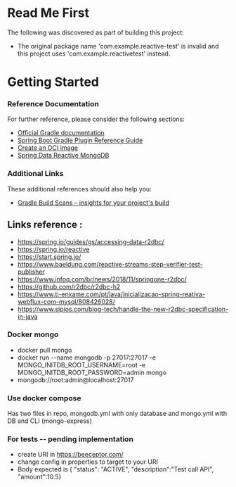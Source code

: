 # Read Me First
The following was discovered as part of building this project:

* The original package name 'com.example.reactive-test' is invalid and this project uses 'com.example.reactivetest' instead.

# Getting Started

### Reference Documentation
For further reference, please consider the following sections:

* [Official Gradle documentation](https://docs.gradle.org)
* [Spring Boot Gradle Plugin Reference Guide](https://docs.spring.io/spring-boot/docs/2.5.6/gradle-plugin/reference/html/)
* [Create an OCI image](https://docs.spring.io/spring-boot/docs/2.5.6/gradle-plugin/reference/html/#build-image)
* [Spring Data Reactive MongoDB](https://docs.spring.io/spring-boot/docs/2.5.6/reference/htmlsingle/#boot-features-mongodb)

### Additional Links
These additional references should also help you:

* [Gradle Build Scans – insights for your project's build](https://scans.gradle.com#gradle)

## Links reference :
* https://spring.io/guides/gs/accessing-data-r2dbc/
* https://spring.io/reactive
* https://start.spring.io/
* https://www.baeldung.com/reactive-streams-step-verifier-test-publisher
* https://www.infoq.com/br/news/2018/11/springone-r2dbc/
* https://github.com/r2dbc/r2dbc-h2
* https://www.ti-enxame.com/pt/java/inicializacao-spring-reativa-webflux-com-mysql/808426028/
* https://www.sipios.com/blog-tech/handle-the-new-r2dbc-specification-in-java 


### Docker mongo 
* docker pull mongo
* docker run --name mongodb -p 27017:27017 -e MONGO_INITDB_ROOT_USERNAME=root -e MONGO_INITDB_ROOT_PASSWORD=admin mongo
* mongodb://root:admin@localhost:27017

### Use docker compose 

 Has two files in repo, mongodb.yml with only database and mongo.yml with DB and CLI (mongo-express)
 
### For tests -- pending implementation 
* create URI in https://beeceptor.com/ 
* change config in properties to target to your URI
* Body expected is { "status": "ACTIVE", "description":"Test call API", "amount":10.5}